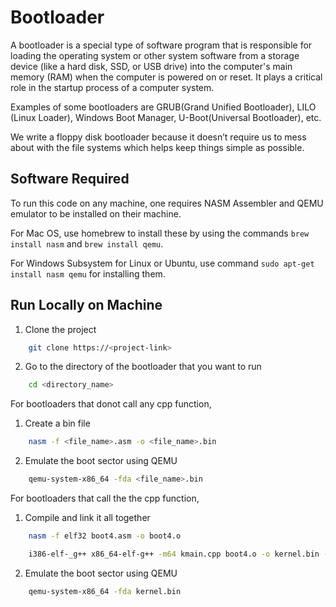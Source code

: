 # Bootloader
A bootloader is a special type of software program that is responsible for loading the operating system or other system software from a storage device (like a hard disk, SSD, or USB drive) into the computer's main memory (RAM) when the computer is powered on or reset. It plays a critical role in the startup process of a computer system.

Examples of some bootloaders are GRUB(Grand Unified Bootloader), LILO (Linux Loader), Windows Boot Manager, U-Boot(Universal Bootloader), etc.

We write a floppy disk bootloader because it doesn’t require us to mess about with the file systems which helps keep things simple as possible.


## Software Required
To run this code on any machine, one requires NASM Assembler and QEMU emulator to be installed on their machine.

For Mac OS, use homebrew to install these by using the commands `brew install nasm` and `brew install qemu`.

For Windows Subsystem for Linux or Ubuntu, use command `sudo apt-get install nasm qemu` for installing them.


## Run Locally on Machine

1. Clone the project
```bash
    git clone https://<project-link>
```

2. Go to the directory of the bootloader that you want to run
```bash
    cd <directory_name>
```


For bootloaders that donot call any cpp function, 

1. Create a bin file
```bash
    nasm -f <file_name>.asm -o <file_name>.bin
```
2. Emulate the boot sector using QEMU
```bash
    qemu-system-x86_64 -fda <file_name>.bin
```


For bootloaders that call the the cpp function,
1. Compile and link it all together
```bash
    nasm -f elf32 boot4.asm -o boot4.o

    i386-elf-_g++ x86_64-elf-g++ -m64 kmain.cpp boot4.o -o kernel.bin -nostdlib -ffreestanding -std=c++11 -mno-red-zone -fno-exceptions -nostdlib -fno-rtti -Wall -Wextra -Werror -T linker.ld
```

2. Emulate the boot sector using QEMU
```bash
    qemu-system-x86_64 -fda kernel.bin
```